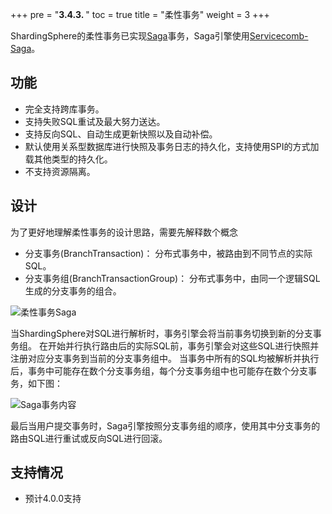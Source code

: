 +++
pre = "<b>3.4.3. </b>"
toc = true
title = "柔性事务"
weight = 3
+++

ShardingSphere的柔性事务已实现[Saga](https://www.cs.cornell.edu/andru/cs711/2002fa/reading/sagas.pdf)事务，Saga引擎使用[Servicecomb-Saga](https://github.com/apache/servicecomb-saga-actuator)。

## 功能

* 完全支持跨库事务。
* 支持失败SQL重试及最大努力送达。
* 支持反向SQL、自动生成更新快照以及自动补偿。
* 默认使用关系型数据库进行快照及事务日志的持久化，支持使用SPI的方式加载其他类型的持久化。
* 不支持资源隔离。

## 设计

为了更好地理解柔性事务的设计思路，需要先解释数个概念

* 分支事务(BranchTransaction)： 分布式事务中，被路由到不同节点的实际SQL。
* 分支事务组(BranchTransactionGroup)： 分布式事务中，由同一个逻辑SQL生成的分支事务的组合。

![柔性事务Saga](https://shardingsphere.apache.org/document/current/img/transaction/saga-transaction-saga-design_cn.jpg)

当ShardingSphere对SQL进行解析时，事务引擎会将当前事务切换到新的分支事务组。
在开始并行执行路由后的实际SQL前，事务引擎会对这些SQL进行快照并注册对应分支事务到当前的分支事务组中。
当事务中所有的SQL均被解析并执行后，事务中可能存在数个分支事务组，每个分支事务组中也可能存在数个分支事务，如下图：

![Saga事务内容](https://shardingsphere.apache.org/document/current/img/transaction/saga-transaction-context_cn.jpg)

最后当用户提交事务时，Saga引擎按照分支事务组的顺序，使用其中分支事务的路由SQL进行重试或反向SQL进行回滚。

## 支持情况

* 预计4.0.0支持
